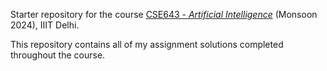 Starter repository for the course [CSE643 - *Artificial Intelligence*](https://techtree.iiitd.edu.in/viewDescription/filename?=CSE643) (Monsoon 2024), IIIT Delhi.  
  
This repository contains all of my assignment solutions completed throughout the course.  